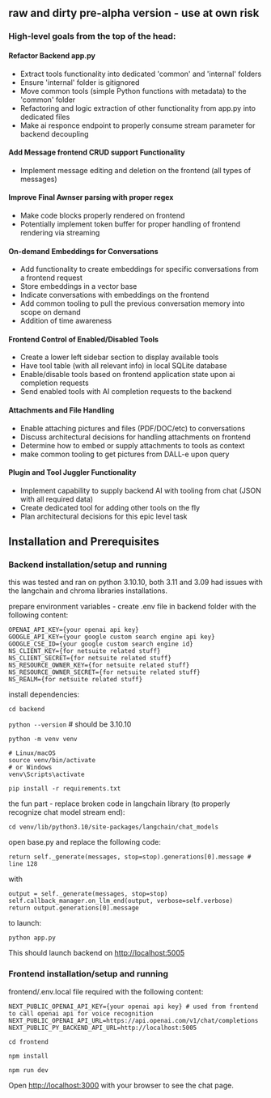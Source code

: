 ## raw and dirty pre-alpha version - use at own risk

### High-level goals from the top of the head:

#### Refactor Backend app.py
- Extract tools functionality into dedicated 'common' and 'internal' folders
- Ensure 'internal' folder is gitignored
- Move common tools (simple Python functions with metadata) to the 'common' folder
- Refactoring and logic extraction of other functionality from app.py into dedicated files
- Make ai responce endpoint to properly consume stream parameter for backend decoupling

#### Add Message frontend CRUD support Functionality
- Implement message editing and deletion on the frontend (all types of messages)

#### Improve Final Awnser parsing with proper regex
- Make code blocks properly rendered on frontend
- Potentially implement token buffer for proper handling of frontend rendering via streaming

#### On-demand Embeddings for Conversations
- Add functionality to create embeddings for specific conversations from a frontend request
- Store embeddings in a vector base
- Indicate conversations with embeddings on the frontend
- Add common tooling to pull the previous conversation memory into scope on demand
- Addition of time awareness 

#### Frontend Control of Enabled/Disabled Tools
- Create a lower left sidebar section to display available tools
- Have tool table (with all relevant info) in local SQLite database
- Enable/disable tools based on frontend application state upon ai completion requests
- Send enabled tools with AI completion requests to the backend

#### Attachments and File Handling
- Enable attaching pictures and files (PDF/DOC/etc) to conversations
- Discuss architectural decisions for handling attachments on frontend
- Determine how to embed or supply attachments to tools as context
- make common tooling to get pictures from DALL-e upon query

#### Plugin and Tool Juggler Functionality
- Implement capability to supply backend AI with tooling from chat (JSON with all required data)
- Create dedicated tool for adding other tools on the fly
- Plan architectural decisions for this epic level task 

## Installation and Prerequisites

### Backend installation/setup and running

this was tested and ran on python 3.10.10, both 3.11 and 3.09 had issues with the langchain and chroma libraries installations.

prepare environment variables - create .env file in backend folder with the following content:
```
OPENAI_API_KEY={your openai api key}
GOOGLE_API_KEY={your google custom search engine api key}
GOOGLE_CSE_ID={your google custom search engine id}
NS_CLIENT_KEY={for netsuite related stuff}
NS_CLIENT_SECRET={for netsuite related stuff}
NS_RESOURCE_OWNER_KEY={for netsuite related stuff}
NS_RESOURCE_OWNER_SECRET={for netsuite related stuff}
NS_REALM={for netsuite related stuff}
```

install dependencies:

```cd backend```

```python --version``` # should be 3.10.10

```python -m venv venv```

```
# Linux/macOS
source venv/bin/activate
# or Windows
venv\Scripts\activate
```

`pip install -r requirements.txt`

the fun part - replace broken code in langchain library (to properly recognize chat model stream end):

```cd venv/lib/python3.10/site-packages/langchain/chat_models```

open base.py and replace the following code:

```
return self._generate(messages, stop=stop).generations[0].message # line 128
```

with

```
output = self._generate(messages, stop=stop)
self.callback_manager.on_llm_end(output, verbose=self.verbose)
return output.generations[0].message
```

to launch:

```python app.py```

This should launch backend on [http://localhost:5005](http://localhost:5005)

### Frontend installation/setup and running

frontend/.env.local file required with the following content:
```
NEXT_PUBLIC_OPENAI_API_KEY={your openai api key} # used from frontend to call openai api for voice recognition
NEXT_PUBLIC_OPENAI_API_URL=https://api.openai.com/v1/chat/completions
NEXT_PUBLIC_PY_BACKEND_API_URL=http://localhost:5005
```

```cd frontend```

```npm install```

```npm run dev```

Open [http://localhost:3000](http://localhost:3000) with your browser to see the chat page.
